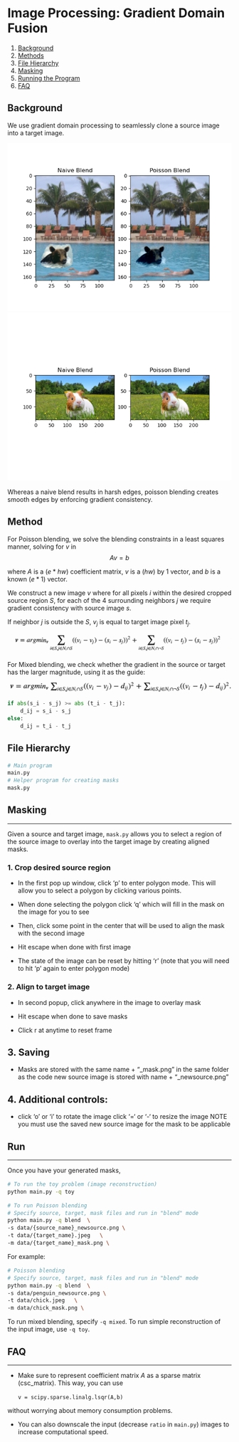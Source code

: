 # **Image Processing: Gradient Domain Fusion**
 

1. [Background](#background)
2. [Methods](#method)
3. [File Hierarchy](#file-hierarchy)
4. [Masking](#masking)
5. [Running the Program](#run)
6. [FAQ](#faq)


## **Background**

 We use gradient domain processing to seamlessly clone a source image into a target image. 


 <img src="outputs/bear_pool.png" /> 
 <img src="outputs/guineapig_meadow.png" /> 


Whereas a naive blend results in harsh edges, poisson blending creates smooth edges by enforcing gradient consistency. 


## **Method**

For Poisson blending, we solve the blending constraints in a least squares manner, solving for $v$ in $$Av=b$$

where $A$ is a $(e * hw)$ coefficient matrix, $v$ is a $(hw)$ by $1$ vector, and $b$ is a known $(e * 1)$ vector. 

We construct a new image $v$ where for all pixels $i$ within the desired cropped source region $S$, for each of the 4 surrounding neighbors $j$ we require gradient consistency with source image $s$. 

If neighbor $j$ is outside the $S$, $v_j$ is equal to target image pixel $t_j$. 

 <img src="images/blending_constraint.png" /> 


For Mixed blending, we check whether the gradient in the source or target has the larger magnitude, using it as the guide:

 <img src="images/mixed_constraint.png" /> 

```python
if abs(s_i - s_j) >= abs (t_i - t_j):
    d_ij = s_i - s_j
else:
    d_ij = t_i - t_j
```


## **File Hierarchy**
```bash
# Main program
main.py
# Helper program for creating masks
mask.py
```


## **Masking**
---- 
Given a source and target image, ```mask.py``` allows you to select a region of the source image to overlay into the target image by creating aligned masks. 

### **1. Crop desired source region**
- In the first pop up window, click ‘p’ to enter polygon mode. This will allow you to select a polygon by clicking various points. 

- When done selecting the polygon click ‘q’ which will fill in the mask on the image for you to see

- Then, click some point in the center that will be used to align the mask with the second image

- Hit escape when done with first image

- The state of the image can be reset by hitting ‘r’ (note that you will need to hit ‘p’ again to enter polygon mode)

### **2. Align to target image**

- In second popup, click anywhere in the image to overlay mask

- Hit escape when done to save masks

- Click r at anytime to reset frame

## **3. Saving**
- Masks are stored with the same name + “_mask.png” in the same folder as the code
    new source image is stored with name + “_newsource.png”


## **4. Additional controls**:
- click ‘o’ or ‘i’ to rotate the image
    click ‘=‘ or ‘-‘ to resize the image NOTE you must use the saved new source image for the mask to be applicable


## **Run**
---

Once you have your generated masks, 
```bash
# To run the toy problem (image reconstruction)
python main.py -q toy
```

```bash
# To run Poisson blending
# Specify source, target, mask files and run in "blend" mode
python main.py -q blend  \
-s data/{source_name}_newsource.png \
-t data/{target_name}.jpeg   \
-m data/{target_name}_mask.png \
```
For example:

```bash
# Poisson blending
# Specify source, target, mask files and run in "blend" mode
python main.py -q blend  \
-s data/penguin_newsource.png \
-t data/chick.jpeg   \
-m data/chick_mask.png \
```

To run mixed blending, specify ``` -q mixed ```. To run simple reconstruction of the input image, use ``` -q toy ```. 
## **FAQ**
---
- Make sure to represent coefficient matrix $A$ as a sparse matrix (csc_matrix). This way, you can use 

    ```v = scipy.sparse.linalg.lsqr(A,b)```

without worrying about memory consumption problems. 

- You can also downscale the input (decrease ```ratio``` in ```main.py```) images to increase computational speed. 

